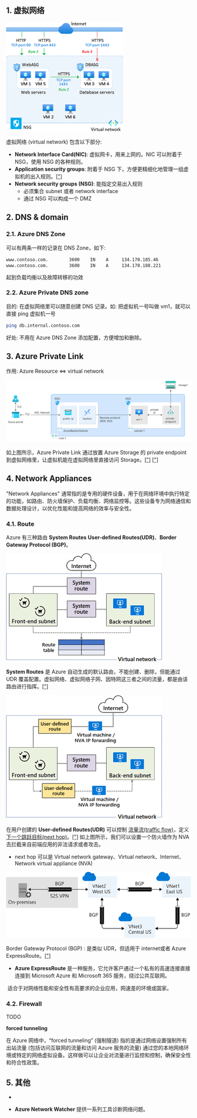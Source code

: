 

## 1. 虚拟网络

![Diagram that shows how application security groups combine with network security groups to protect applications.](https://raw.githubusercontent.com/caliburn1994/caliburn1994.github.io/dev/images/20240423192458.png)

虚拟网络 (virtual network) 包含以下部分: 

- **Network Interface Card(NIC)**: 虚拟网卡，用来上网的。NIC 可以附着于 NSG，使用 NSG 的各种规则。
- **Application security groups**: 附着于 NSG 下，方便更精细化地管理一组虚拟机的出入规则。[["]](https://learn.microsoft.com/en-us/azure/virtual-network/network-security-groups-overview#application-security-groups)
- **Network security groups (NSG)**: 能指定交易出入规则
  - 必须集合 subnet 或者 network interface
  - 通过 NSG 可以构成一个 DMZ



## 2. DNS & domain

### 2.1. Azure DNS Zone

可以有两条一样的记录在 DNS Zone，如下:

```
www.contoso.com.        3600    IN    A     134.170.185.46
www.contoso.com.        3600    IN    A     134.170.188.221
```

起到负载均衡以及故障转移的功效



### 2.2. Azure Private DNS zone

目的: 在虚拟网络里可以随意创建 DNS 记录。如: 把虚拟机一号叫做 vm1，就可以直接 ping 虚拟机一号

```bash
ping db.internal.contoso.com
```

好处: 不用在 Azure DNS Zone 添加配置，方便增加和删除。



## 3. Azure Private Link

作用:  Azure Resource <=> virtual network

![img](https://raw.githubusercontent.com/caliburn1994/caliburn1994.github.io/dev/images/20240426001255.png)

如上图所示，Azure Private Link 通过放置 Azure Storage 的 private endpoint 到虚拟网络里，让虚拟机能在虚拟网络里直接访问 Storage。[["]](https://learn.microsoft.com/en-us/azure/private-link/private-link-overview) [["]](https://learn.microsoft.com/en-us/azure/private-link/tutorial-private-endpoint-storage-portal?tabs=dynamic-ip)

## 





## 4. Network Appliances

"Network Appliances" 通常指的是专用的硬件设备，用于在网络环境中执行特定的功能，如路由、防火墙保护、负载均衡、网络监控等。这些设备专为网络通信和数据处理设计，以优化性能和提高网络的效率与安全性。

### 4.1. Route

Azure 有三种路由 **System Routes** **User-defined Routes(UDR)**、**Border Gateway Protocol (BGP)**。

![Diagram that shows two subnets that use system routes as described in the text.](https://raw.githubusercontent.com/caliburn1994/caliburn1994.github.io/dev/images/20240429004039.png)

**System Routes**  是 Azure 自动生成的默认路由，不能创建、删除，但能通过 UDR 覆盖配置。虚拟网络、虚拟网络子网、因特网这三者之间的流量，都是由该路由进行指挥。[["]](https://learn.microsoft.com/en-us/training/modules/configure-network-routing-endpoints/2-review-system-routes)

![Diagram that shows two subnets that use a UDR to access an NVA as described in the text.](https://raw.githubusercontent.com/caliburn1994/caliburn1994.github.io/dev/images/20240429004439.png)

在用户创建的 **User-defined Routes(UDR)** 可以控制 <u>流量流(traffic flow)</u>，定义 <u>下一个跳跃目标(next hop)</u>。[["]](https://learn.microsoft.com/en-us/training/modules/configure-network-routing-endpoints/3-identify-user-defined-routes) 如上图所示，我们可以设置一个防火墙作为 NVA 去拦截来自前端应用的非法请求或者攻击。

- next hop 可以是 Virtual network gateway、Virtual network、Internet、Network virtual appliance (NVA)

![Diagram showing an example of using the Border Gateway Protocol.](https://raw.githubusercontent.com/caliburn1994/caliburn1994.github.io/dev/images/20240512004301.svg)

Border Gateway Protocol (BGP) : 是类似 UDR，但适用于 internet或者 Azure ExpressRoute。[["]](https://learn.microsoft.com/en-us/training/modules/control-network-traffic-flow-with-routes/2-azure-virtual-network-route)

- **Azure ExpressRoute** 是一种服务，它允许客户通过一个私有的高速连接直接连接到 Microsoft Azure 和 Microsoft 365 服务，绕过公共互联网。

​	适合于对网络性能和安全性有高要求的企业应用，网速差的环境或国家。

### 4.2. Firewall

TODO

**forced tunneling**

在 Azure 网络中，“forced tunneling” (强制隧道) 指的是通过网络设置强制所有出站流量 (包括访问互联网的流量和访问 Azure 服务的流量) 通过您的本地网络环境或特定的网络虚拟设备。这样做可以让企业对流量进行监控和控制，确保安全性和符合性政策。



## 5. 其他

- 

- **Azure Network Watcher** 提供一系列工具诊断网络问题。
